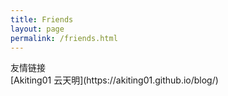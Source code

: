 ```yaml
---
title: Friends
layout: page
permalink: /friends.html
---
```

<div class="page-title">友情链接</div>
[Akiting01 云天明](https://akiting01.github.io/blog/)
